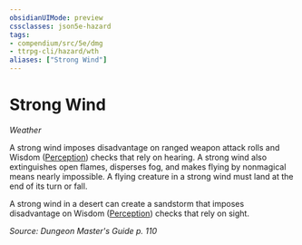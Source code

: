 ```yaml
---
obsidianUIMode: preview
cssclasses: json5e-hazard
tags:
- compendium/src/5e/dmg
- ttrpg-cli/hazard/wth
aliases: ["Strong Wind"]
---
```

# Strong Wind
*Weather*  

A strong wind imposes disadvantage on ranged weapon attack rolls and Wisdom ([Perception](/compendium/rules/skills.md#Perception)) checks that rely on hearing. A strong wind also extinguishes open flames, disperses fog, and makes flying by nonmagical means nearly impossible. A flying creature in a strong wind must land at the end of its turn or fall.

A strong wind in a desert can create a sandstorm that imposes disadvantage on Wisdom ([Perception](/compendium/rules/skills.md#Perception)) checks that rely on sight.

*Source: Dungeon Master's Guide p. 110*